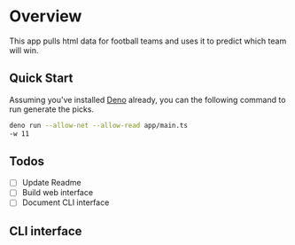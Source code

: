 # Overview

This app pulls html data for football teams and uses it to predict which team
will win.

## Quick Start

Assuming you've installed [Deno](https://deno.land/#installation) already, you can the following command to run generate the picks.

```sh
deno run --allow-net --allow-read app/main.ts
-w 11
```

## Todos

- [ ] Update Readme
- [ ] Build web interface
- [ ] Document CLI interface

## CLI interface
